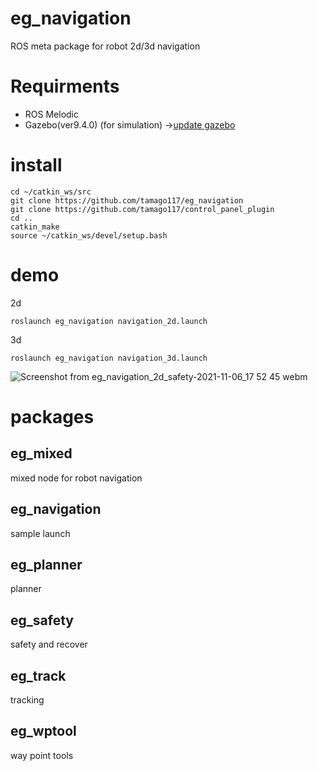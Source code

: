 # eg_navigation
ROS meta package for robot 2d/3d navigation

# Requirments

- ROS Melodic
- Gazebo(ver9.4.0) (for simulation) ->[update gazebo](https://bitbucket.org/DataspeedInc/velodyne_simulator/src/master/gazebo_upgrade.md)

# install
```
cd ~/catkin_ws/src
git clone https://github.com/tamago117/eg_navigation
git clone https://github.com/tamago117/control_panel_plugin
cd ..
catkin_make
source ~/catkin_ws/devel/setup.bash
```

# demo
2d
```
roslaunch eg_navigation navigation_2d.launch
```
3d
```
roslaunch eg_navigation navigation_3d.launch
```
![Screenshot from eg_navigation_2d_safety-2021-11-06_17 52 45 webm](https://user-images.githubusercontent.com/38370926/140604530-01eee6b0-c831-4618-b33a-4c3bcf2c967c.png)

# packages

## eg_mixed
mixed node for robot navigation

## eg_navigation
sample launch

## eg_planner
planner

## eg_safety
safety and recover

## eg_track
tracking

## eg_wptool
way point tools
